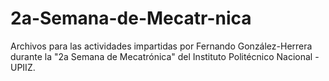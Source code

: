 # 2a-Semana-de-Mecatr-nica
Archivos para las actividades impartidas por Fernando González-Herrera durante la "2a Semana de Mecatrónica" del Instituto Politécnico Nacional - UPIIZ. 

